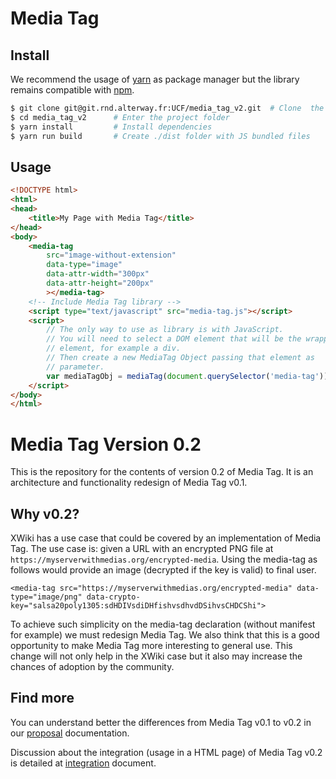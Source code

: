 # Media Tag

## Install

We recommend the usage of [yarn](https://yarnpkg.com/) as package
manager but the library remains compatible with
[npm](https://www.npmjs.com/).

```sh
$ git clone git@git.rnd.alterway.fr:UCF/media_tag_v2.git  # Clone  the project
$ cd media_tag_v2      # Enter the project folder
$ yarn install         # Install dependencies
$ yarn run build       # Create ./dist folder with JS bundled files
```

## Usage

```html
<!DOCTYPE html>
<html>
<head>
	<title>My Page with Media Tag</title>
</head>
<body>
	<media-tag
		src="image-without-extension"
        data-type="image"
        data-attr-width="300px"
        data-attr-height="200px"
        ></media-tag>
	<!-- Include Media Tag library -->
	<script type="text/javascript" src="media-tag.js"></script>
	<script>
		// The only way to use as library is with JavaScript.
		// You will need to select a DOM element that will be the wrapper
		// element, for example a div.
		// Then create a new MediaTag Object passing that element as
		// parameter.
		var mediaTagObj = mediaTag(document.querySelector('media-tag'));
	</script>
</body>
</html>
```

# Media Tag Version 0.2

This is the repository for the contents of version 0.2 of Media Tag.
It is an architecture and functionality redesign of Media Tag v0.1.

## Why v0.2?

XWiki has a use case that could be covered by an implementation of
Media Tag. The use case is: given a URL with an encrypted PNG file at
`https://myserverwithmedias.org/encrypted-media`. Using the media-tag
as follows would provide an image (decrypted if the key is valid) to
final user.

```
<media-tag src="https://myserverwithmedias.org/encrypted-media" data-type="image/png" data-crypto-key="salsa20poly1305:sdHDIVsdiDHfishvsdhvdDSihvsCHDCShi">
```
To achieve such simplicity on the media-tag declaration (without
manifest for example) we must redesign Media Tag. We also think that
this is a good opportunity to make Media Tag more interesting to
general use. This change will not only help in the XWiki case but it
also may increase the chances of adoption by the community.

## Find more

You can understand better the differences from Media Tag v0.1 to v0.2
in our [proposal](docs/proposal.md) documentation.

Discussion about the integration (usage in a HTML page) of Media Tag
v0.2 is detailed at [integration](docs/integration.md) document.
